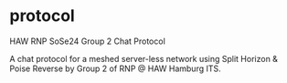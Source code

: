 # protocol
HAW RNP SoSe24 Group 2 Chat Protocol

A chat protocol for a meshed server-less network using Split Horizon & Poise Reverse by Group 2 of RNP @ HAW Hamburg ITS.
